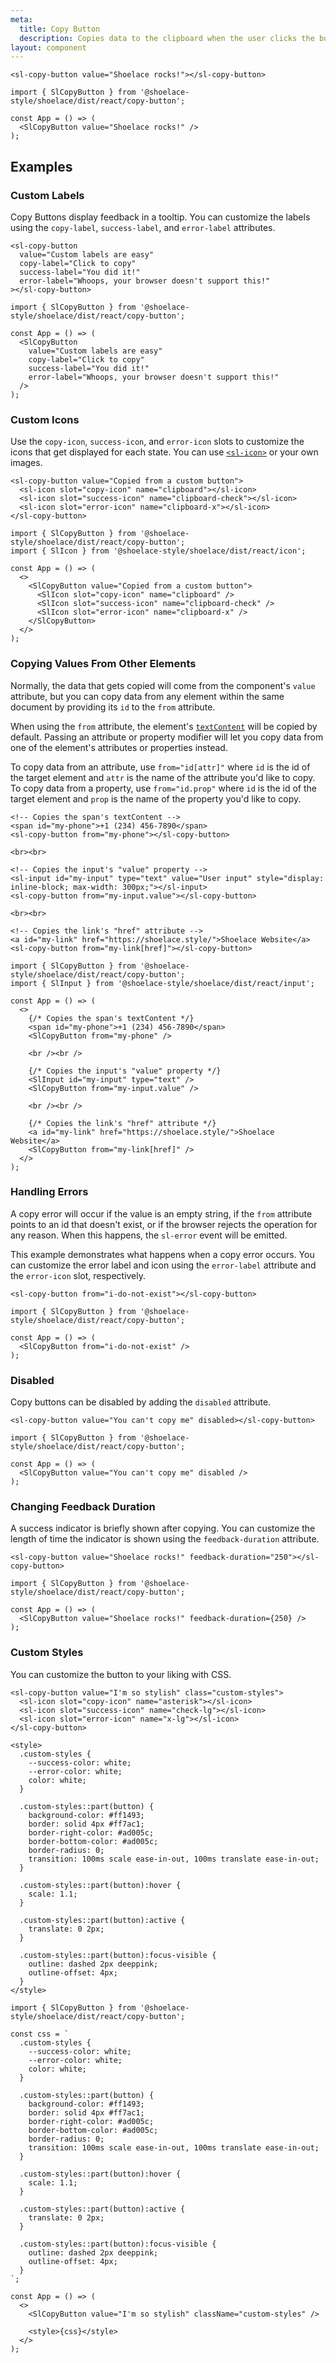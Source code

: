 ```yaml
---
meta:
  title: Copy Button
  description: Copies data to the clipboard when the user clicks the button.
layout: component
---
```


```html:preview
<sl-copy-button value="Shoelace rocks!"></sl-copy-button>
```

```jsx:react
import { SlCopyButton } from '@shoelace-style/shoelace/dist/react/copy-button';

const App = () => (
  <SlCopyButton value="Shoelace rocks!" />
);
```

## Examples

### Custom Labels

Copy Buttons display feedback in a tooltip. You can customize the labels using the `copy-label`, `success-label`, and `error-label` attributes.

```html:preview
<sl-copy-button
  value="Custom labels are easy"
  copy-label="Click to copy"
  success-label="You did it!"
  error-label="Whoops, your browser doesn't support this!"
></sl-copy-button>
```

```jsx:react
import { SlCopyButton } from '@shoelace-style/shoelace/dist/react/copy-button';

const App = () => (
  <SlCopyButton
    value="Custom labels are easy"
    copy-label="Click to copy"
    success-label="You did it!"
    error-label="Whoops, your browser doesn't support this!"
  />
);
```

### Custom Icons

Use the `copy-icon`, `success-icon`, and `error-icon` slots to customize the icons that get displayed for each state. You can use [`<sl-icon>`](/components/icon) or your own images.

```html:preview
<sl-copy-button value="Copied from a custom button">
  <sl-icon slot="copy-icon" name="clipboard"></sl-icon>
  <sl-icon slot="success-icon" name="clipboard-check"></sl-icon>
  <sl-icon slot="error-icon" name="clipboard-x"></sl-icon>
</sl-copy-button>
```

```jsx:react
import { SlCopyButton } from '@shoelace-style/shoelace/dist/react/copy-button';
import { SlIcon } from '@shoelace-style/shoelace/dist/react/icon';

const App = () => (
  <>
    <SlCopyButton value="Copied from a custom button">
      <SlIcon slot="copy-icon" name="clipboard" />
      <SlIcon slot="success-icon" name="clipboard-check" />
      <SlIcon slot="error-icon" name="clipboard-x" />
    </SlCopyButton>
  </>
);
```

### Copying Values From Other Elements

Normally, the data that gets copied will come from the component's `value` attribute, but you can copy data from any element within the same document by providing its `id` to the `from` attribute.

When using the `from` attribute, the element's [`textContent`](https://developer.mozilla.org/en-US/docs/Web/API/Node/textContent) will be copied by default. Passing an attribute or property modifier will let you copy data from one of the element's attributes or properties instead.

To copy data from an attribute, use `from="id[attr]"` where `id` is the id of the target element and `attr` is the name of the attribute you'd like to copy. To copy data from a property, use `from="id.prop"` where `id` is the id of the target element and `prop` is the name of the property you'd like to copy.

```html:preview
<!-- Copies the span's textContent -->
<span id="my-phone">+1 (234) 456-7890</span>
<sl-copy-button from="my-phone"></sl-copy-button>

<br><br>

<!-- Copies the input's "value" property -->
<sl-input id="my-input" type="text" value="User input" style="display: inline-block; max-width: 300px;"></sl-input>
<sl-copy-button from="my-input.value"></sl-copy-button>

<br><br>

<!-- Copies the link's "href" attribute -->
<a id="my-link" href="https://shoelace.style/">Shoelace Website</a>
<sl-copy-button from="my-link[href]"></sl-copy-button>
```

```jsx:react
import { SlCopyButton } from '@shoelace-style/shoelace/dist/react/copy-button';
import { SlInput } from '@shoelace-style/shoelace/dist/react/input';

const App = () => (
  <>
    {/* Copies the span's textContent */}
    <span id="my-phone">+1 (234) 456-7890</span>
    <SlCopyButton from="my-phone" />

    <br /><br />

    {/* Copies the input's "value" property */}
    <SlInput id="my-input" type="text" />
    <SlCopyButton from="my-input.value" />

    <br /><br />

    {/* Copies the link's "href" attribute */}
    <a id="my-link" href="https://shoelace.style/">Shoelace Website</a>
    <SlCopyButton from="my-link[href]" />
  </>
);
```

### Handling Errors

A copy error will occur if the value is an empty string, if the `from` attribute points to an id that doesn't exist, or if the browser rejects the operation for any reason. When this happens, the `sl-error` event will be emitted.

This example demonstrates what happens when a copy error occurs. You can customize the error label and icon using the `error-label` attribute and the `error-icon` slot, respectively.

```html:preview
<sl-copy-button from="i-do-not-exist"></sl-copy-button>
```

```jsx:react
import { SlCopyButton } from '@shoelace-style/shoelace/dist/react/copy-button';

const App = () => (
  <SlCopyButton from="i-do-not-exist" />
);
```

### Disabled

Copy buttons can be disabled by adding the `disabled` attribute.

```html:preview
<sl-copy-button value="You can't copy me" disabled></sl-copy-button>
```

```jsx:react
import { SlCopyButton } from '@shoelace-style/shoelace/dist/react/copy-button';

const App = () => (
  <SlCopyButton value="You can't copy me" disabled />
);
```

### Changing Feedback Duration

A success indicator is briefly shown after copying. You can customize the length of time the indicator is shown using the `feedback-duration` attribute.

```html:preview
<sl-copy-button value="Shoelace rocks!" feedback-duration="250"></sl-copy-button>
```

```jsx:react
import { SlCopyButton } from '@shoelace-style/shoelace/dist/react/copy-button';

const App = () => (
  <SlCopyButton value="Shoelace rocks!" feedback-duration={250} />
);
```

### Custom Styles

You can customize the button to your liking with CSS.

```html:preview
<sl-copy-button value="I'm so stylish" class="custom-styles">
  <sl-icon slot="copy-icon" name="asterisk"></sl-icon>
  <sl-icon slot="success-icon" name="check-lg"></sl-icon>
  <sl-icon slot="error-icon" name="x-lg"></sl-icon>
</sl-copy-button>

<style>
  .custom-styles {
    --success-color: white;
    --error-color: white;
    color: white;
  }

  .custom-styles::part(button) {
    background-color: #ff1493;
    border: solid 4px #ff7ac1;
    border-right-color: #ad005c;
    border-bottom-color: #ad005c;
    border-radius: 0;
    transition: 100ms scale ease-in-out, 100ms translate ease-in-out;
  }

  .custom-styles::part(button):hover {
    scale: 1.1;
  }

  .custom-styles::part(button):active {
    translate: 0 2px;
  }

  .custom-styles::part(button):focus-visible {
    outline: dashed 2px deeppink;
    outline-offset: 4px;
  }
</style>
```

```jsx:react
import { SlCopyButton } from '@shoelace-style/shoelace/dist/react/copy-button';

const css = `
  .custom-styles {
    --success-color: white;
    --error-color: white;
    color: white;
  }

  .custom-styles::part(button) {
    background-color: #ff1493;
    border: solid 4px #ff7ac1;
    border-right-color: #ad005c;
    border-bottom-color: #ad005c;
    border-radius: 0;
    transition: 100ms scale ease-in-out, 100ms translate ease-in-out;
  }

  .custom-styles::part(button):hover {
    scale: 1.1;
  }

  .custom-styles::part(button):active {
    translate: 0 2px;
  }

  .custom-styles::part(button):focus-visible {
    outline: dashed 2px deeppink;
    outline-offset: 4px;
  }
`;

const App = () => (
  <>
    <SlCopyButton value="I'm so stylish" className="custom-styles" />

    <style>{css}</style>
  </>
);
```
